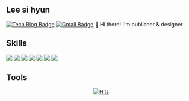## Lee si hyun 
  [![Tech Blog Badge](http://img.shields.io/badge/-Tech%20blog-black?style=flat-square&logo=github&link=https://zzsza.github.io/)](https://github.com/sihyun96/)
  [![Gmail Badge](https://img.shields.io/badge/Gmail-d14836?style=flat-square&logo=Gmail&logoColor=white&link=mailto:snugyun01@gmail.com)](mailto:sihyun9627@gmail.com)
 👋 Hi there! I'm publisher & designer

 ## Skills
<img src="https://img.shields.io/badge/html & css-20232a.svg?style=for-the-badge&logo=html&logoColor=61DAFB" /> <img src="https://img.shields.io/badge/jQuery-20232a.svg?style=for-the-badge&logo=jQuery&logoColor=61DAFB" /> <img src="https://img.shields.io/badge/jS-20232a.svg?style=for-the-badge&logo=javaScript&logoColor=61DAFB" /> <img src="https://img.shields.io/badge/GSAP-20232a.svg?style=for-the-badge&logo=GSAP&logoColor=61DAFB" /> <img src="https://img.shields.io/badge/React-20232a.svg?style=for-the-badge&logo=react&logoColor=61DAFB" /> <img src="https://img.shields.io/badge/
Lottie Animation-20232a.svg?style=for-the-badge&logo=lottie&logoColor=61DAFB" /> <img src="https://img.shields.io/badge/UI design-20232a.svg?style=for-the-badge&logo=UI&logoColor=61DAFB" />
 ## Tools
  

 <div align=center>
	
  [![Hits](https://hits.seeyoufarm.com/api/count/incr/badge.svg?url=https%3A%2F%2Fgithub.com%2Fgjbae1212%2Fhit-counter)](https://hits.seeyoufarm.com)
	
  </div>
                                                     

<!--
**sihyun96/sihyun96** is a ✨ _special_ ✨ repository because its `README.md` (this file) appears on your GitHub profile.

Here are some ideas to get you started:

- 🔭 I’m currently working on ...
- 🌱 I’m currently learning ...
- 👯 I’m looking to collaborate on ...
- 🤔 I’m looking for help with ...
- 💬 Ask me about ...
- 📫 How to reach me: ...
- 😄 Pronouns: ...
- ⚡ Fun fact: ...
-->
